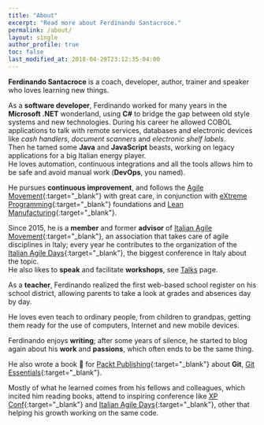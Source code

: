 ```yaml
---
title: "About"
excerpt: "Read more about Ferdinando Santacroce."
permalink: /about/
layout: single
author_profile: true
toc: false
last_modified_at: 2018-04-29T23:12:35-04:00
---
```


**Ferdinando Santacroce** is a coach, developer, author, trainer and speaker who loves learning new things.

As a **software developer**, Ferdinando worked for many years in the **Microsoft .NET** wonderland, 
using **C#** to bridge the gap between old style systems and new technologies. 
During his career he allowed COBOL applications to talk with remote services, 
databases and electronic devices like _cash handlers_, _document scanners_ and _electronic shelf labels_.  
Then he tamed some **Java** and **JavaScript** beasts, working on legacy applications for a big Italian energy player.  
He loves automation, continuous integrations and all the tools allows him to be safe and avoid manual work (**DevOps**, you named).  

He pursues **continuous improvement**, and follows the [Agile Movement](http://agilemanifesto.org/){:target="_blank"} with great care, 
in conjunction with [eXtreme Programming](http://www.extremeprogramming.org/){:target="_blank"} foundations 
and [Lean Manufacturing](http://en.wikipedia.org/wiki/Lean_manufacturing){:target="_blank"}.
  
Since 2015, he is a **member** and former **advisor** of [Italian Agile Movement](http://www.agilemovement.it){:target="_blank"}, 
an association that takes care of agile disciplines in Italy; every year he contributes to the organization 
of the [Italian Agile Days](http://www.agileday.it){:target="_blank"}, the biggest conference in Italy about the topic.  
He also likes to **speak** and facilitate **workshops**, see [Talks](talks.md) page.  

As a **teacher**, Ferdinando realized the first web-based school register on his school district, 
allowing parents to take a look at grades and absences day by day.  
  
He loves even teach to ordinary people, from children to grandpas, getting them ready for the use of computers, Internet and new mobile devices.

Ferdinando enjoys **writing**; after some years of silence, he started to blog again about his **work** and **passions**, 
which often ends to be the same thing.  
  
He also wrote a book :orange_book: for [Packt Publishing](https://www.packtpub.com/){:target="_blank"} about **Git**, 
[Git Essentials](https://www.amazon.com/s/ref=dp_byline_sr_book_1?ie=UTF8&text=Ferdinando+Santacroce&search-alias=books&field-author=Ferdinando+Santacroce&sort=relevancerank "Ferdinando Santacroce on Amazon"){:target="_blank"}.

Mostly of what he learned comes from his fellows and colleagues, which incited him reading books, 
attend to inspiring conference like [XP Conf](https://www.agilealliance.org/xp2018){:target="_blank"} and 
[Italian Agile Days](http://www.agileday.it/){:target="_blank"}, 
other that helping his growth working on the same code.  
